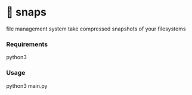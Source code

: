 # 🤞 snaps
file management system take compressed snapshots of your filesystems

### Requirements 
python3 

### Usage
python3 main.py
